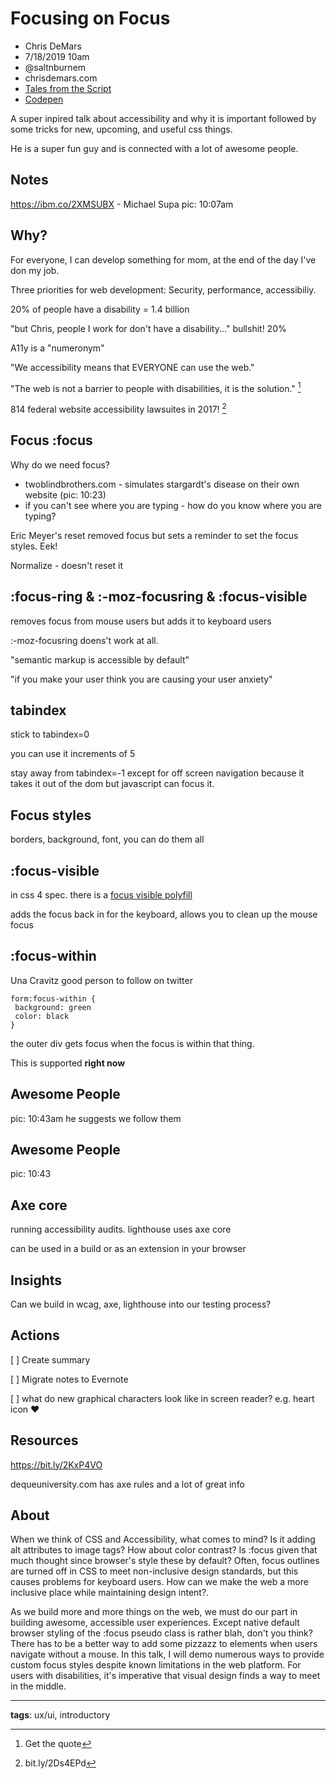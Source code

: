 # Focusing on Focus

* Chris DeMars
* 7/18/2019 10am
* @saltnburnem
* chrisdemars.com
* [Tales from the Script](tftscript.com)
* [Codepen](https://bit.ly/2rebkfn)

<!-- Summary: -->
A super inpired talk about accessibility and why it is important followed by some tricks for new, upcoming, and useful css things.

He is a super fun guy and is connected with a lot of awesome people.

## Notes
<!-- This is a reference [^1] -->

https://ibm.co/2XMSUBX - Michael Supa
pic: 10:07am

## Why?
For everyone, I can develop something for mom, at the end of the day I've don my job.

Three priorities for web development: Security, performance, accessibiliy. 

20% of people have a disability = 1.4 billion

"but Chris, people I work for don't have a disability..." bullshit! 20%

A11y is a "numeronym"

"We accessibility means that EVERYONE can use the web."

"The web is not a barrier to people with disabilities, it is the solution." [^1]

814 federal website accessibility lawsuites in 2017! [^2]

## Focus :focus
Why do we need focus? 
* twoblindbrothers.com - simulates stargardt's disease on their own website (pic: 10:23)
* if you can't see where you are typing - how do you know where you are typing?

Eric Meyer's reset removed focus but sets a reminder to set the focus styles. Eek!

Normalize - doesn't reset it

## :focus-ring & :-moz-focusring & :focus-visible
removes focus from mouse users but adds it to keyboard users

:-moz-focusring doens't work at all. 

"semantic markup is accessible by default"

"if you make your user think you are causing your user anxiety"

## tabindex
stick to tabindex=0

you can use it increments of 5

stay away from tabindex=-1 except for off screen navigation because it takes it out of the dom but javascript can focus it.

## Focus styles
borders, background, font, you can do them all

## :focus-visible 
in css 4 spec. there is a [focus visible polyfill](https://github.com/WICG/focus-visible)

adds the focus back in for the keyboard, allows you to clean up the mouse focus

## :focus-within
Una Cravitz good person to follow on twitter
```
form:focus-within {
 background: green
 color: black
}
```
the outer div gets focus when the focus is within that thing. 

This is supported **right now**

## Awesome People
pic: 10:43am
he suggests we follow them

## Awesome People
pic: 10:43

## Axe core
running accessibility audits. lighthouse uses axe core

can be used in a build or as an extension in your browser

## Insights
Can we build in wcag, axe, lighthouse into our testing process?

## Actions
[ ] Create summary

[ ] Migrate notes to Evernote

[ ] what do new graphical characters look like in screen reader? e.g. heart icon ❤️

## Resources
https://bit.ly/2KxP4VO

dequeuniversity.com has axe rules and a lot of great info

## About
When we think of CSS and Accessibility, what comes to mind? Is it adding alt attributes to image tags? How about color contrast? Is :focus given that much thought since browser's style these by default? Often, focus outlines are turned off in CSS to meet non-inclusive design standards, but this causes problems for keyboard users. How can we make the web a more inclusive place while maintaining design intent?.
 
As we build more and more things on the web, we must do our part in building awesome, accessible user experiences. Except native default browser styling of the :focus pseudo class is rather blah, don't you think? There has to be a better way to add some pizzazz to elements when users navigate without a mouse. In this talk, I will demo numerous ways to provide custom focus styles despite known limitations in the web platform. For users with disabilities, it's imperative that visual design finds a way to meet in the middle.

-----------------------
**tags**: ux/ui, introductory

<!-- Footnotes -->
[^1]: Get the quote
[^2]: bit.ly/2Ds4EPd

<!-- Markdown Cheatsheet https://www.markdownguide.org/cheat-sheet/ -->